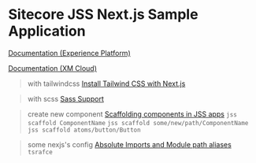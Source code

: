 # Sitecore JSS Next.js Sample Application


[Documentation (Experience Platform)](https://doc.sitecore.com/xp/en/developers/hd/201/sitecore-headless-development/sitecore-javascript-rendering-sdk--jss--for-next-js.html)

[Documentation (XM Cloud)](https://doc.sitecore.com/xmc/en/developers/xm-cloud/sitecore-javascript-rendering-sdk--jss--for-next-js.html)


> with tailwindcss
[Install Tailwind CSS with Next.js](https://tailwindcss.com/docs/guides/nextjs)

> with scss
[Sass Support](https://nextjs.org/docs/basic-features/built-in-css-support#sass-support)

> create new component
[Scaffolding components in JSS apps](https://doc.sitecore.com/xp/en/developers/hd/201/sitecore-headless-development/scaffolding-components-in-jss-apps.html)
`jss scaffold ComponentName`
`jss scaffold some/new/path/ComponentName`
`jss scaffold atoms/button/Button`

> some nexjs's config
[Absolute Imports and Module path aliases](https://nextjs.org/docs/advanced-features/module-path-aliases)
`tsrafce`
